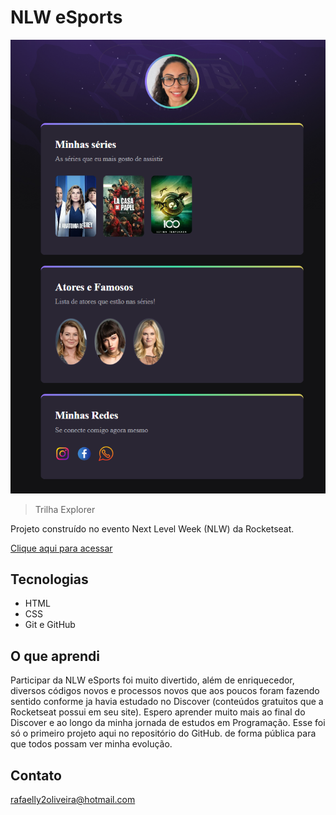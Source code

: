 # NLW eSports 

![preview](./.github/preview.png)

> Trilha Explorer 

Projeto construído no evento Next Level Week (NLW) da Rocketseat.

[Clique aqui para acessar](https://rafaellydeoliveira.github.io/nlw-esports-explorer)

## Tecnologias 

- HTML
- CSS
- Git e GitHub

## O que aprendi

Participar da NLW eSports foi muito divertido, além de enriquecedor, diversos códigos novos e processos novos que aos poucos foram fazendo sentido conforme ja havia estudado no Discover (conteúdos gratuitos que a Rocketseat possui em seu site). 
Espero aprender muito mais ao final do Discover e ao longo da minha jornada de estudos em Programação. 
Esse foi só o primeiro projeto aqui no repositório do GitHub. de forma pública para que todos possam ver minha evolução.

## Contato

rafaelly2oliveira@hotmail.com